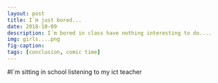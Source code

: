 ```yaml
---
layout: post
title: I´m just bored...
date: 2018-10-09
description: I´m bored in class have nothing interesting to do....
img: girls....png
fig-caption: 
tags: [conclusion, comic time]
---
```


#I´m sitting in school listening to my ict teacher

